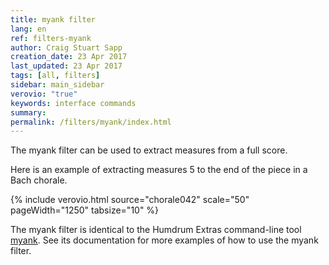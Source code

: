```yaml
---
title: myank filter
lang: en
ref: filters-myank
author: Craig Stuart Sapp
creation_date: 23 Apr 2017
last_updated: 23 Apr 2017
tags: [all, filters]
sidebar: main_sidebar
verovio: "true"
keywords: interface commands 
summary: 
permalink: /filters/myank/index.html
---
```


The myank filter can be used to extract measures from a full score.

Here is an example of extracting measures 5 to the end of the piece in a 
Bach chorale.

{% include verovio.html
	source="chorale042"
	scale="50"
	pageWidth="1250"
	tabsize="10"
%}

<script type="application/x-humdrum" id="chorale042">
!!!filter: myank -m 5-$
**kern	**kern	**kern	**kern
*clefF4	*clefGv2	*clefG2	*clefG2
*k[f#c#g#]	*k[f#c#g#]	*k[f#c#g#]	*k[f#c#g#]
*M4/4	*M4/4	*M4/4	*M4/4
4A	4e	4a	4cc#
=1	=1	=1	=1
8dL	4d	4f#	4a
8c#J	.	.	.
4B	4d	4g#	4b
4A	4e	4a	4cc#
4G#	4e	4b	4ee
=2	=2	=2	=2
4F#	4f#	4a	4dd
4G#	4e	4b	4dd
4A;	4e;	4a;	4cc#;
4C#	4e	4a	4ee
=3	=3	=3	=3
8F#L	4f#	4a	4dd
8G#J	.	.	.
4A	4e	4a	4cc#
4D	4f#	4a	4b
4E	4e	4g#	4b
=4	=4	=4	=4
2.AA;	2.e;	2.a;	2.cc#;
8EL	4e	4g#	4b
8F#J	.	.	.
=5	=5	=5	=5
4G#	4B	4e	4b
4E	4e	4g#	4b
4A	4e	4a	4cc#
4E	8eL	4g#	4b
.	8dJ	.	.
=6	=6	=6	=6
4F#	4c#	4f#	4a
4BB	4d	4g#	4b
4C#;	4c#;	4e#;	4g#;
4C#	4c#	4e#	4g#
=7	=7	=7	=7
4F#	4c#	4f#	4a
4E	4enX	4g#	4b
4A	2e	4a	4cc#
4G#	.	4e	8bL
.	.	.	8cc#J
=8	=8	=8	=8
4F#	4d	4a	4dd
4E	4e	4a	4cc#
4D	4f#	4a	2b
4E	8eL	4g#	.
.	8dJ	.	.
=9	=9	=9	=9
2.AA;	2.c#;	2.e;	2.a;
==	==	==	==
*-	*-	*-	*-
</script>


The myank filter is identical to the Humdrum Extras command-line tool
[myank](http://extras.humdrum.org/man/myank).  See its documentation for
more examples of how to use the myank filter.



